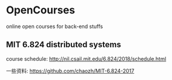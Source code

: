 # OpenCourses
online open courses for back-end stuffs

## MIT 6.824 distributed systems
course schedule: http://nil.csail.mit.edu/6.824/2018/schedule.html

一些资料: https://github.com/chaozh/MIT-6.824-2017
